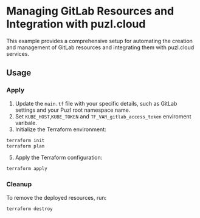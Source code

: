 # Managing GitLab Resources and Integration with puzl.cloud

This example provides a comprehensive setup for automating the creation and management of GitLab resources and integrating them with puzl.cloud services.

## Usage

### Apply

1. Update the `main.tf` file with your specific details, such as GitLab settings and your Puzl root namespace name.
2. Set `KUBE_HOST`,`KUBE_TOKEN` and `TF_VAR_gitlab_access_token` enviroment varibale.
3. Initialize the Terraform environment:

```bash
terraform init
terraform plan
```

5. Apply the Terraform configuration:

```bash
terraform apply
```

### Cleanup

To remove the deployed resources, run:

```bash
terraform destroy
```
